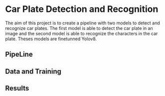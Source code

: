 # Car Plate Detection and Recognition

The aim of this project is to create a pipeline with two models to detect and recognize car plates. The first model 
is able to detect the car plate in an image and the second model is able to recognize the characters in the car plate.
Theses models are finetunned Yolov8.

## PipeLine


## Data and Training


## Results

